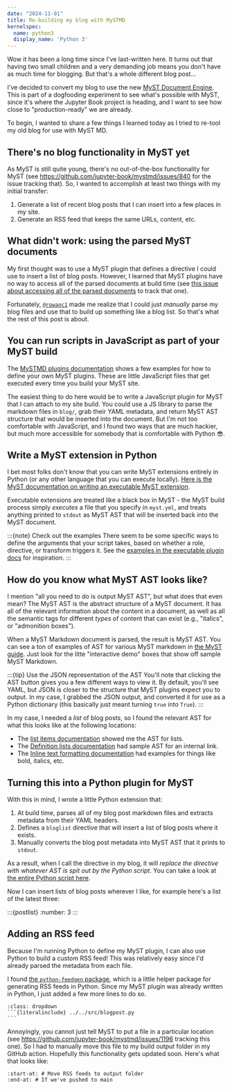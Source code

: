 ```yaml
---
date: "2024-11-01"
title: Re-building my blog with MySTMD
kernelspec:
  name: python3
  display_name: 'Python 3'
---
```


Wow it has been a long time since I've last-written here. It turns out that having two small children and a very demanding job means you don't have as much time for blogging. But that's a whole different blog post...

I've decided to convert my blog to use the new [MyST Document Engine](https://mystmd.org). This is part of a dogfooding experiment to see what's possible with MyST, since it's where the Jupyter Book project is heading, and I want to see how close to "production-ready" we are already.

To begin, I wanted to share a few things I learned today as I tried to re-tool my old blog for use with MyST MD.

## There's no blog functionality in MyST yet

As MyST is still quite young, there's no out-of-the-box functionality for MyST (see https://github.com/jupyter-book/mystmd/issues/840 for the issue tracking that). So, I wanted to accomplish at least two things with my initial transfer:

1. Generate a list of recent blog posts that I can insert into a few places in my site.
2. Generate an RSS feed that keeps the same URLs, content, etc.

## What didn't work: using the parsed MyST documents

My first thought was to use a MyST plugin that defines a directive I could use to insert a list of blog posts.
However, I learned that MyST plugins have no way to access all of the parsed documents at build time (see [this issue about accessing all of the parsed documents](https://github.com/jupyter-book/mystmd/issues/1616) to track that one).

Fortunately, [`@rowanc1`](https://github.com/rowanc1) made me realize that I could just _manually_ parse my blog files and use that to build up something like a blog list. So that's what the rest of this post is about.

## You can run scripts in JavaScript as part of your MyST build

The [MySTMD plugins documentation](https://mystmd.org/guide/javascript-plugins) shows a few examples for how to define your own MyST plugins. These are little JavaScript files that get executed every time you build your MyST site. 

The easiest thing to do here would be to write a JavaScript plugin for MyST that I can attach to my site build. You could use a JS library to parse the markdown files in `blog/`, grab their YAML metadata, and return MyST AST structure that would be inserted into the document. But I'm not too comfortable with JavaScript, and I found two ways that are much hackier, but much more accessible for somebody that is comfortable with Python 😎.

## Write a MyST extension in Python

I bet most folks don't know that you can write MyST extensions entirely in Python (or any other language that you can execute locally). [Here is the MyST documentation on writing an executable MyST extension](https://mystmd.org/guide/executable-plugins).

Executable extensions are treated like a black box in MyST - the MyST build process simply _executes_ a file that you specify in `myst.yml`, and treats anything printed to `stdout` as MyST AST that will be inserted back into the MyST document.

:::{note} Check out the examples
There seem to be some specific ways to define the arguments that your script takes, based on whether a role, directive, or transform triggers it. See the [examples in the executable plugin docs](https://mystmd.org/guide/executable-plugins) for inspiration.
:::

## How do you know what MyST AST looks like?

I mention "all you need to do is output MyST AST", but what does that even mean?
The MyST AST is the abstract structure of a MyST document. It has all of the relevant information about the content in a document, as well as all the semantic tags for different _types_ of content that can exist (e.g., "italics", or "admonition boxes").

When a MyST Markdown document is parsed, the result is MyST AST. You can see a ton of examples of AST for various MyST markdown in [the MyST guide](https://mystmd.org/guide).
Just look for the litte "interactive demo" boxes that show off sample MyST Markdown.

:::{tip} Use the JSON representation of the AST
You'll note that clicking the AST button gives you a few different ways to view it.
By default, you'll see YAML, but JSON is closer to the structure that MyST plugins expect you to output. In my case, I grabbed the JSON output, and converted it for use as a Python dictionary (this basically just meant turning `true` into `True`).
:::

In my case, I needed a *list* of blog posts, so I found the relevant AST for what this looks like at the following locations:

- The [list items documentation](https://mystmd.org/guide/typography#bullet-points-and-numbered-lists) showed me the AST for lists.
- The [Definition lists documentation](https://mystmd.org/guide/typography#definition-lists) had sample AST for an internal link.
- The [Inline text formatting documentation](https://mystmd.org/guide/typography#inline-text-formatting) had examples for things like bold, italics, etc.

## Turning this into a Python plugin for MyST

With this in mind, I wrote a little Python extension that:

1. At build time, parses all of my blog post markdown files and extracts metadata from their YAML headers.
2. Defines a `bloglist` directive that will insert a list of blog posts where it exists.
3. Manually converts the blog post metadata into MyST AST that it prints to `stdout`.

As a result, when I call the directive in my blog, it will _replace the directive with whatever AST is spit out by the Python script_. You can take a look at [the entire Python script here](../../src/blogpost.py).

Now I can insert lists of blog posts wherever I like, for example here's a list of the latest three:

:::{postlist}
:number: 3
:::

## Adding an RSS feed

Because I'm running Python to define my MyST plugin, I can also use Python to build a custom RSS feed! This was relatively easy since I'd already parsed the metadata from each file.

I found [the `python-feedgen` package](https://github.com/lkiesow/python-feedgen), which is a little helper package for generating RSS feeds in Python. Since my MyST plugin was already written in Python, I just added a few more lines to do so.

````{note} Click to see the whole Python plugin script
:class: dropdown
```{literalinclude} ../../src/blogpost.py
```
````

Annoyingly, you cannot just tell MyST to put a file in a particular location (see https://github.com/jupyter-book/mystmd/issues/1196 tracking this one). So I had to manually move this file to my build output folder in my GitHub action. Hopefully this functionality gets updated soon. Here's what that looks like:

```{literalinclude} ../../.github/workflows/deploy.yml
:start-at: # Move RSS feeds to output folder
:end-at: # If we've pushed to main
```